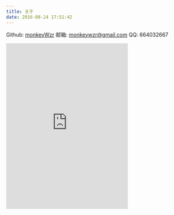 ```yaml
---
title: 关于
date: 2016-08-24 17:51:42
---
```


Github: [monkeyWzr](https://github.com/monkeyWzr)
邮箱: [monkeywzr@gmail.com](mailto:monkeywzr@gmail.com)
QQ: 664032667


<!-- 欢迎使用我的邀请链接注册DogitalOcean~[注册](https://m.do.co/c/89c5fed715bf)
首次注册会赠送10美元到你的账户，可以用两个月~ -->

<iframe frameborder="no" border="0" marginwidth="0" marginheight="0" width=330 height=450 src="http://music.163.com/outchain/player?type=0&id=483798008&auto=1&height=430"></iframe>
